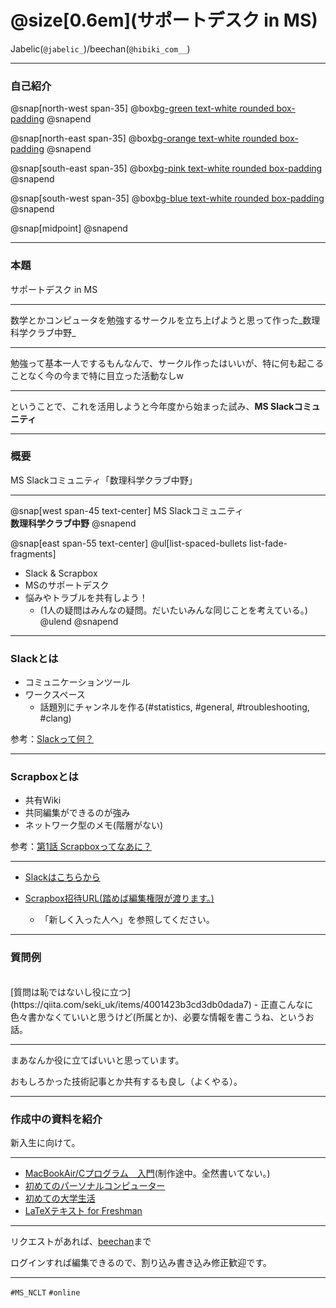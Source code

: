 # @size[0.6em](サポートデスク in MS)

Jabelic(`@jabelic_`)/beechan(`@hibiki_com__`)

---
### 自己紹介


@snap[north-west span-35]
@box[bg-green text-white rounded box-padding](Status#IMS/MS<br>B3<br>gndr研/ogw研 )
@snapend

@snap[north-east span-35]
@box[bg-orange text-white rounded box-padding](趣味#睡眠とぷよぐやみんぐ)
@snapend

@snap[south-east span-35]
@box[bg-pink text-white rounded box-padding](特徴#スマホを首からぶら下げている)
@snapend

@snap[south-west span-35]
@box[bg-blue text-white rounded box-padding](Twitter#`@hibiki_com__/@Jabelic_`)
@snapend

@snap[midpoint]
@snapend

---
### 本題

サポートデスク in MS

---

数学とかコンピュータを勉強するサークルを立ち上げようと思って作った_数理科学クラブ中野_

---

勉強って基本一人でするもんなんで、サークル作ったはいいが、特に何も起こることなく今の今まで特に目立った活動なしw

---

ということで、これを活用しようと今年度から始まった試み、**MS Slackコミュニティ** 

---
### 概要

MS Slackコミュニティ「数理科学クラブ中野」

---

@snap[west span-45 text-center]
MS Slackコミュニティ<br>**数理科学クラブ中野**
@snapend

@snap[east span-55 text-center]
@ul[list-spaced-bullets list-fade-fragments]
- Slack & Scrapbox
- MSのサポートデスク
- 悩みやトラブルを共有しよう！
	- (1人の疑問はみんなの疑問。だいたいみんな同じことを考えている。)
@ulend
@snapend

---

### Slackとは

- コミュニケーションツール
- ワークスペース
	- 話題別にチャンネルを作る(#statistics, #general, #troubleshooting, #clang)

参考：[Slackって何？](https://slack.com/intl/ja-jp/help/articles/115004071768-Slack-%E3%81%A3%E3%81%A6%E4%BD%95%EF%BC%9F-)

---

### Scrapboxとは

- 共有Wiki
- 共同編集ができるのが強み
- ネットワーク型のメモ(階層がない)

参考：[第1話 Scrapboxってなあに？](https://scrapbox.io/wakaba-manga/%E7%AC%AC1%E8%A9%B1_Scrapbox%E3%81%A3%E3%81%A6%E3%81%AA%E3%81%82%E3%81%AB%EF%BC%9F)

---

- [Slackはこちらから](https://join.slack.com/t/ms-club-nakano/shared_invite/zt-dyrf2pep-krKcSsedq3XBmF~gb7rBVQ)

- [Scrapbox招待URL(踏めば編集権限が渡ります。)](https://scrapbox.io/projects/ms-club-nakano/invitations/5f5b9976a7c7e90cda379a93a3019f22)
	- 「新しく入った人へ」を参照してください。

---

### 質問例

<br>
[質問は恥ではないし役に立つ](https://qiita.com/seki_uk/items/4001423b3cd3db0dada7)
- 正直こんなに色々書かなくていいと思うけど(所属とか)、必要な情報を書こうね、というお話。
<br>

---

まあなんか役に立てばいいと思っています。

おもしろかった技術記事とか共有するも良し（よくやる）。

---

### 作成中の資料を紹介

新入生に向けて。

---

- [MacBookAir/Cプログラム　入門](https://hackmd.io/@Jabelic/ry4LtABu8)(制作途中。全然書いてない。)
- [初めてのパーソナルコンピューター](https://hackmd.io/@Jabelic/rJkpsW1wU)
- [初めての大学生活](https://hackmd.io/@Jabelic/B13oLy5UL)
- [LaTeXテキスト for Freshman](https://hackmd.io/@Jabelic/rJ4uZjKUL)

---

リクエストがあれば、[beechan](https://twitter.com/hibiki_com__)まで

ログインすれば編集できるので、割り込み書き込み修正歓迎です。

---

`#MS_NCLT`
`#online`